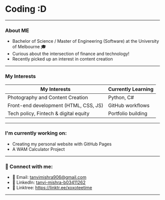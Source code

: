 # Coding :D

---
### About ME
- Bachelor of Science / Master of Engineering (Software) at the University of Melbourne 🎓 
- Curious about the intersection of finance and technology!  
- Recently picked up an interest in content creation
  
---
### My Interests

| My Interests | Currently Learning |
|--------------|---------------------|
| Photography and Content Creation | Python, C# |
| Front-end development (HTML, CSS, JS) | GitHub workflows |
| Tech policy, Fintech & digital equity | Portfolio building  |

--- 
### I'm currently working on:

- Creating my personal website with GitHub Pages
- A WAM Calculator Project

---
### 🔗 Connect with me:
- 📧 Email: [tanvimishra906@gmail.com](mailto:tanvimishra906@gmail.com)
- 💼 LinkedIn: [tanvi-mishra-b03411262](https://www.linkedin.com/in/tanvi-mishra-b03411262)
- 🌴 Linktree: https://linktr.ee/xoxoteetime
  
---

